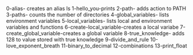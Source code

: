 0-alias- creates an alias ls
1-hello_you-prints
2-path- adds action to PATH
3-paths- counts the number of directories
4-global_variables- lists environment variables
5-local_variables- lists local and environment variables and functions
6-create-local_variable-creates a local variabe
7-create_global_variable-creates a global variable
8-true_knowledge- adds 128 to value stored with true knowledge
9-divide_and_rule
10-love_exponent_breath
11-binary_to_decimal
12-combinations
13-print_float
